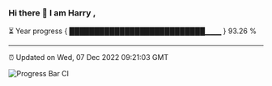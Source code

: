 ### Hi there 👋 I am Harry , 

⏳ Year progress { ███████████████████████████▁▁▁ } 93.26 %

---

⏰ Updated on Wed, 07 Dec 2022 09:21:03 GMT

![Progress Bar CI](https://github.com/duykhang68/duykhang68/workflows/Progress%20Bar%20CI/badge.svg)
